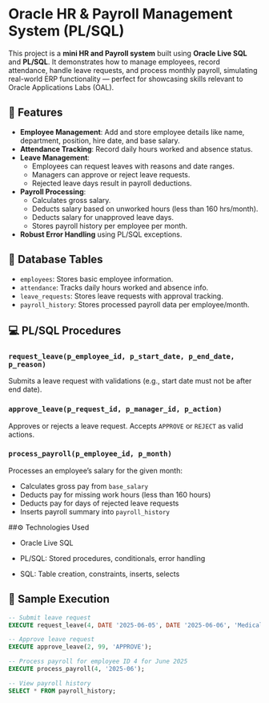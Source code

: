 # Oracle HR & Payroll Management System (PL/SQL)

This project is a **mini HR and Payroll system** built using **Oracle Live SQL** and **PL/SQL**. It demonstrates how to manage employees, record attendance, handle leave requests, and process monthly payroll, simulating real-world ERP functionality — perfect for showcasing skills relevant to Oracle Applications Labs (OAL).

## 🔧 Features

- **Employee Management**: Add and store employee details like name, department, position, hire date, and base salary.
- **Attendance Tracking**: Record daily hours worked and absence status.
- **Leave Management**:
  - Employees can request leaves with reasons and date ranges.
  - Managers can approve or reject leave requests.
  - Rejected leave days result in payroll deductions.
- **Payroll Processing**:
  - Calculates gross salary.
  - Deducts salary based on unworked hours (less than 160 hrs/month).
  - Deducts salary for unapproved leave days.
  - Stores payroll history per employee per month.
- **Robust Error Handling** using PL/SQL exceptions.

## 📁 Database Tables

- `employees`: Stores basic employee information.
- `attendance`: Tracks daily hours worked and absence info.
- `leave_requests`: Stores leave requests with approval tracking.
- `payroll_history`: Stores processed payroll data per employee/month.

## 💻 PL/SQL Procedures

### `request_leave(p_employee_id, p_start_date, p_end_date, p_reason)`
Submits a leave request with validations (e.g., start date must not be after end date).

### `approve_leave(p_request_id, p_manager_id, p_action)`
Approves or rejects a leave request. Accepts `APPROVE` or `REJECT` as valid actions.

### `process_payroll(p_employee_id, p_month)`
Processes an employee’s salary for the given month:
- Calculates gross pay from `base_salary`
- Deducts pay for missing work hours (less than 160 hours)
- Deducts pay for days of rejected leave requests
- Inserts payroll summary into `payroll_history`

##⚙️ Technologies Used

- Oracle Live SQL

- PL/SQL: Stored procedures, conditionals, error handling

- SQL: Table creation, constraints, inserts, selects

## 🧪 Sample Execution

```sql
-- Submit leave request
EXECUTE request_leave(4, DATE '2025-06-05', DATE '2025-06-06', 'Medical');

-- Approve leave request
EXECUTE approve_leave(2, 99, 'APPROVE');

-- Process payroll for employee ID 4 for June 2025
EXECUTE process_payroll(4, '2025-06');

-- View payroll history
SELECT * FROM payroll_history;

